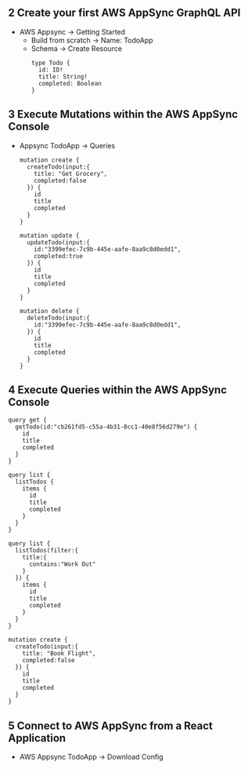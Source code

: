 ## 2 Create your first AWS AppSync GraphQL API

- AWS Appsync -> Getting Started
  - Build from scratch -> Name: TodoApp
  - Schema -> Create Resource
    ```
    type Todo {
      id: ID!
      title: String!
      completed: Boolean
    }
    ```

## 3 Execute Mutations within the AWS AppSync Console
- Appsync TodoApp -> Queries
  ```
  mutation create {
    createTodo(input:{
      title: "Get Grocery",
      completed:false
    }) {
      id
      title
      completed
    }
  }

  mutation update {
    updateTodo(input:{
      id:"3399efec-7c9b-445e-aafe-8aa9c8d0edd1",
      completed:true
    }) {
      id
      title
      completed
    }
  }

  mutation delete {
    deleteTodo(input:{
      id:"3399efec-7c9b-445e-aafe-8aa9c8d0edd1",
    }) {
      id
      title
      completed
    }
  }

  ```

## 4 Execute Queries within the AWS AppSync Console
```
query get {
  getTodo(id:"cb261fd5-c55a-4b31-8cc1-40e8f56d279e") {
    id
    title
    completed
  }
}

query list {
  listTodos {
    items {
      id
      title
      completed
    }
  }
}

query list {
  listTodos(filter:{
    title:{
      contains:"Work Out"
    }
  }) {
    items {
      id
      title
      completed
    }
  }
}

mutation create {
  createTodo(input:{
    title: "Book Flight",
    completed:false
  }) {
    id
    title
    completed
  }
}
```

## 5 Connect to AWS AppSync from a React Application
- AWS Appsync TodoApp -> Download Config
